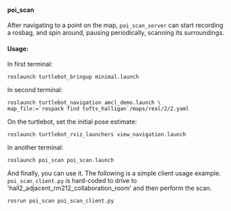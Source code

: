 #### poi_scan

After navigating to a point on the map, `poi_scan_server` can start recording a rosbag, and spin around, pausing periodically, scanning its surroundings.

#### Usage:

 In first terminal:

    roslaunch turtlebot_bringup minimal.launch

 In second terminal:

    roslaunch turtlebot_navigation amcl_demo.launch \
    map_file:=`rospack find tufts_halligan`/maps/real/2/2.yaml

 On the turtlebot, set the initial pose estimate:

    roslaunch turtlebot_rviz_launchers view_navigation.launch

 In another terminal:

    roslaunch poi_scan poi_scan.launch

 And finally, you can use it. The following is a simple client usage example. `poi_scan_client.py` is hard-coded to drive to 'hall2_adjacent_rm212_collaboration_room' and then perform the scan.

    rosrun poi_scan poi_scan_client.py
